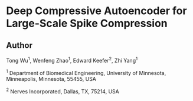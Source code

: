 # Deep Compressive Autoencoder for Large-Scale Spike Compression

## Author
Tong Wu<sup>1</sup>, Wenfeng Zhao<sup>1</sup>, Edward Keefer<sup>2</sup>, Zhi Yang<sup>1</sup>

<sup>1</sup> Department of Biomedical Engineering, University of Minnesota, Minneapolis, Minnesota, 55455, USA

<sup>2</sup> Nerves Incorporated, Dallas, TX, 75214, USA